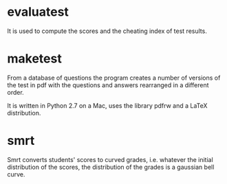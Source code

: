 # evaluatest

It is used to compute the scores and the cheating index of test results.


# maketest

From a database of questions the program creates 
a number of versions of the test in pdf with the 
questions and answers rearranged in a different 
order.

It is written in Python 2.7 on a Mac, uses the 
library pdfrw and a LaTeX distribution.


# smrt

Smrt converts students' scores to curved grades, 
i.e. whatever the initial distribution of the scores,
the distribution of the grades is a gaussian bell 
curve.

